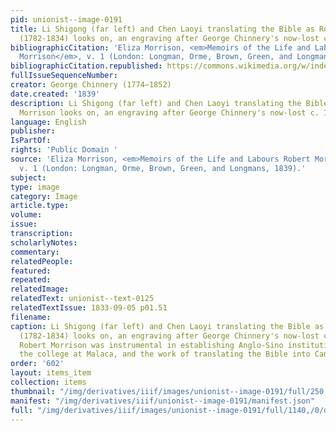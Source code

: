 ```yaml
---
pid: unionist--image-0191
title: Li Shigong (far left) and Chen Laoyi translating the Bible as Robert Morrison
  (1782-1834) looks on, an engraving after George Chinnery's now-lost c. 1828 original
bibliographicCitation: 'Eliza Morrison, <em>Memoirs of the Life and Labours Robert
  Morrison</em>, v. 1 (London: Longman, Orme, Brown, Green, and Longmans, 1839).'
bibliographicCitation.republished: https://commons.wikimedia.org/w/index.php?curid=6762240
fullIssueSequenceNumber: 
creator: George Chinnery (1774–1852)
date.created: '1839'
description: Li Shigong (far left) and Chen Laoyi translating the Bible as Robert
  Morrison looks on, an engraving after George Chinnery's now-lost c. 1828 original
language: English
publisher: 
IsPartOf: 
rights: 'Public Domain '
source: 'Eliza Morrison, <em>Memoirs of the Life and Labours Robert Morrison</em>,
  v. 1 (London: Longman, Orme, Brown, Green, and Longmans, 1839).'
subject: 
type: image
category: Image
article.type: 
volume: 
issue: 
transcription: 
scholarlyNotes: 
commentary: 
relatedPeople: 
featured: 
repeated: 
relatedImage: 
relatedText: unionist--text-0125
relatedTextIssue: 1833-09-05 p01.51
filename: 
caption: Li Shigong (far left) and Chen Laoyi translating the Bible as Robert Morrison
  (1782-1834) looks on, an engraving after George Chinnery's now-lost c. 1828 original.
  Robert Morrison was instrumental in establishing Anglo-Sino institutions, including
  the college at Malaca, and the work of translating the Bible into Cantonese.
order: '602'
layout: items_item
collection: items
thumbnail: "/img/derivatives/iiif/images/unionist--image-0191/full/250,/0/default.jpg"
manifest: "/img/derivatives/iiif/unionist--image-0191/manifest.json"
full: "/img/derivatives/iiif/images/unionist--image-0191/full/1140,/0/default.jpg"
---
```


